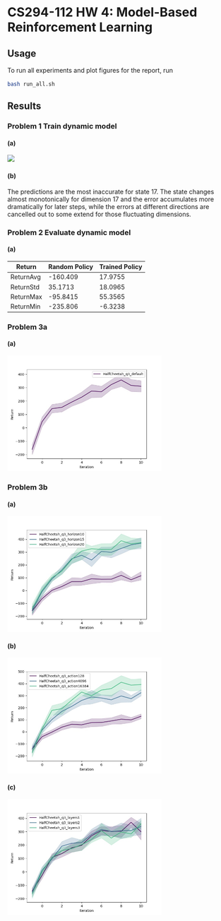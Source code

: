 # CS294-112 HW 4: Model-Based Reinforcement Learning

## Usage

To run all experiments and plot figures for the report, run

```bash
bash run_all.sh
```

## Results
### Problem 1 Train dynamic model
#### (a)
<p float="left">
  <img src="./data/HalfCheetah_q1_exp/prediction_002jpg"/>
</p>

#### (b)

The predictions are the most inaccurate for state 17. The state changes almost monotonically for dimension 17 and the error accumulates more dramatically for later steps, while the errors at different directions are cancelled out to some extend for those fluctuating dimensions.

### Problem 2 Evaluate dynamic model
#### (a)
| Return    | Random Policy | Trained Policy |
|-----------|---------------|----------------|
| ReturnAvg | -160.409     |  17.9755      |
| ReturnStd | 35.1713       |  18.0965      |
| ReturnMax |  -95.8415   |    55.3565	     |
| ReturnMin | -235.806     |   -6.3238       |


### Problem 3a
#### (a)
<p float="left">
  <img src="./plots/HalfCheetah_q3_default.jpg" width="350"/>
</p>

### Problem 3b
#### (a)
<p float="left">
  <img src="./plots/HalfCheetah_q3_mpc_horizon.jpg" width="350"/>
</p>

#### (b)
<p float="left">
  <img src="./plots/HalfCheetah_q3_actions.jpg" width="350"/>
</p>

#### (c)
<p float="left">
  <img src="./plots/HalfCheetah_q3_nn_layers.jpg" width="350"/>
</p>